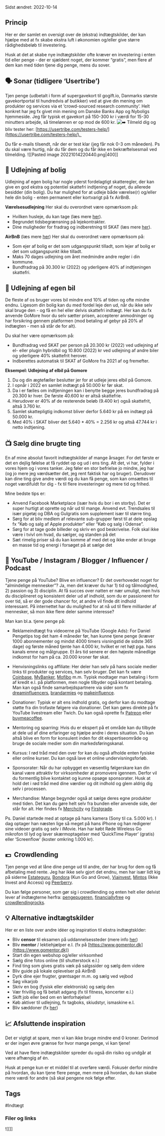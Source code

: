 Sidst ændret: 2022-10-14

## Princip
Her er der samlet en oversigt over de (ekstra) indtægtskilder, der kan hjælpe med at fx skabe ekstra luft i økonomien og/eller give større rådighedsbeløb til investering.

Husk at det at skabe nye indtægtskilder ofte kræver en investering i enten tid eller penge - der er sjældent noget, der kommer “gratis”, men flere af dem kan med tiden tjene dig penge, mens du sover.

## 🗣 Sonar (tidligere ‘Usertribe’)
Tjen penge (udbetalt i form af supergavekort til gogift.io, Danmarks største gavekortportal til hundredvis af butikker) ved at give din mening om produkter og services via et ‘crowd-sourced research community’. Helt konkret har jeg fx givet min mening om Danske Banks App og Nyboligs hjemmeside. Jeg får typisk et gavekort på 150-300 kr i værdi for 15-30 minutters arbejde, så timelønnen er op mod de 600 kr.
![➡️](https://lh3.googleusercontent.com/mblO-s0aoVnQG6hbDXiIHq4fnXGFaIR8PKmMw3NFzhxcIJxUAZUNUPgjxUhHoyt4_vCqJpJkfcpa0o1Cg2V0FPZzbjfIWe-w974EFrTbL3qw7oVJ5YEP9aIMSsltDaFJdUV6L5WVIGH_HnWwJC-HQv2LeuBb9FOmw3N5b592dE0ofF0wG5vzgfx4) Tilmeld dig og bliv tester her: [https://usertribe.com/testers-help/](https://usertribe.com/testers-help/). 

Du får e-mails tilsendt, når der er test klar (jeg får nok 0-3 om måneden). Ps du skal være hurtig, når du får dem og du får ikke en bekræftelsesmail ved tilmelding.
![[Pasted image 20221014220440.png|400]]

## 🏡 Udlejning af bolig
Udlejning af egen bolig har nogle yderst fordelagtigt skatteregler, der kan give en god ekstra og potentiel skattefri indtjening af noget, du allerede besidder (din bolig). Du har mulighed for at udleje både værelse(r) og/eller hele din bolig - enten permanent eller kortvarigt på fx AirBnB.

**Værelsesudlejning**
Her skal du overordnet være opmærksom på:
- Hvilken husleje, du kan tage (læs mere [her](https://bolighed.dk/artikler/okonomi/udlejning-af-bolig-det-skal-du-vide/)).
- Begrundet tidsbegrænsning på lejekontrakter.
- Dine muligheder for fradrag og indberetning til SKAT (læs mere [her](https://skat.dk/skat.aspx?oid=2234798)).  

**AirBnB** (læs mere [her](https://www.bolius.dk/airbnb-her-er-reglerne-for-at-udleje-din-bolig-35638))
Her skal du overordnet være opmærksom på:
- Som ejer af bolig er det som udgangspunkt tilladt, som lejer af bolig er det som udgangspunkt ikke tilladt.
- Maks 70 dages udlejning om året medmindre andre regler i din kommune.
- Bundfradrag på 30.300 kr (2022) og yderligere 40% af indtjeningen skattefri.

## 🚗 Udlejning af egen bil
De fleste af os bruger vores bil mindre end 10% af tiden og ofte mindre endnu. Ligesom din bolig kan du med fordel leje den ud, når du ikke selv skal bruge den - og få en hel eller delvis skattefri indtægt. Her kan du fx anvende GoMore hvor du selv sætter prisen, accepterer anmodninger og har forsikring gennem platformen (mod betaling af gebyr på 20% af indtægten - men så står de for alt).

Du skal her være opmærksom på:
- Bundfradrag ved SKAT per person på 20.300 kr (2022) ved udlejning af el- eller plugin hybridbil og 10.800 (2022) kr ved udlejning af andre biler og yderligere 40% skattefrit herover.
- Indberettes automatisk til SKAT af GoMore fra 2021 af og fremefter.

**Eksempel: Udlejning af elbil på Gomore**
1. Du og din ægtefæller beslutter jer for at udleje jeres elbil på Gomore.
2. I opnår i 2022 en samlet indtægt på 50.000 kr før skat.
3. Da i er fælles om indtjeningen kan i benytte begge jeres bundfradrag på 20.300 kr hver. De første 40.600 kr er altså skattefrie.
4. Herudover er 40% af de resterende beløb (9.400 kr) også skattefrit, altså 3.760 kr.
5. Samlet skattepligtig indkomst bliver derfor 5.640 kr på en indtægt på 50.000 kr.
6. Med 40% i SKAT bliver det 5.640 * 40% = 2.256 kr og altså 47.744 kr i netto indtjening.  

## 📺 Sælg dine brugte ting  
En af mine absolut favorit indtægtskilder af mange årsager. For det første er det en dejlig følelse at få ryddet op og ud i ens ting. Alt det, vi har, fylder i vores hjem og i vores tanker. Jeg føler en stor befrielse jo mindre, jeg har (og jo mere jeg værdsætter det, jeg rent faktisk har og bruger). Derudover kan dine ting give andre værdi og du kan få penge, som kan omsættes til noget værdifuldt for dig - fx til flere investeringer og mere tid og frihed.

Mine bedste tips er:
- Anvend Facebook Marketplace (især hvis du bor i en storby). Det er super hurtigt at oprette og når ud til mange. Anvend evt. Trendsales til især pigetøj og DBA og Gulgratis som supplement især til større ting.
- Sørg for at bliv medlem af relevante sub-grupper først til at dele opslag fx “Køb og salg af Apple produkter” eller “Køb og salg i Odense”.
- Sørg for at tage gode billeder og skriv en god beskrivelse. Folk skal ikke være i tvivl om hvad, du sælger, og standen på det
- Sæt rimelig priser så du kan komme af med det og ikke ender at bruge en masse tid og energi i forsøget på at sælge det

## 🎥 YouTube / Instagram / Blogger / Influencer / Podcast
Tjene penge på YouTube? Blive en influencer? Er det overhovedet noget for “almindelige mennesker”? Ja, men det kræver du har 1) tid og tålmodighed, 2) passion og 3) disciplin. At få succes over natten er nær umuligt, men hvis du disciplineret og konsistent deler ud af indhold, som du er passioneret for over tid, så er der gode chancer for, at andre vil finde dit indhold interessant. På internettet har du mulighed for at nå ud til flere milliarder af mennesker, så mon ikke flere deler samme interesse?

Man kan bl.a. tjene penge på:
- Reklameindtægt fra videoerne på YouTube (Google Ads): For Daniel Pengetips tog det ham 4 måneder før, han kunne tjene penge (kræver 1000 abonnementer og mindst 4000 timers visningstid de sidste 365 dage) og første måned tjente han 4.000 kr, hvilket er ret højt pga. hans kanals emne og målgruppe. Et års tid senere er den højeste månedlige indkomst for ham på ca. 20.000 kroner før skat.

- Henvisningslinks og affiliate: Her deler han selv på hans sociale medier links til produkter og services, han selv bruger. Det kan fx være [Coinbase](https://bit.ly/3wBOCyJ), [MyBanker](https://bit.ly/3t29gWD), [Mofibo](http://hsl.ink/DPTIPS) m.m. Typisk modtager man betaling i form af kredit e.l. på platformen, men nogle tilbyder også kontant betaling. Man kan også finde samarbejdspartnere via sider som fx [dreaminfluencers](https://dreaminfluencers.com), [brandarmies](https://www.brandarmies.com) og [makeinfluence](https://www.makeinfluence.com/da/).

- Donationer: Typisk er alt ens indhold gratis, og derfor kan du modtage støtte fra din trofaste følgere via donationer. Det kan gøres direkte på fx YouTube livestream eller Twich. Du kan også oprette fx [Patreon](https://www.patreon.com/danielspengetips) eller [buymeacoffee](https://www.buymeacoffee.com).

- Mentoring og sparring: Hvis du er ekspert på et område kan du tilbyde at dele ud af dine erfaringer og hjælpe andre i deres situation. Du kan altså blive en form for konsulent inden for dit ekspertiseområde og bruge de sociale medier som din markedsføringskanal.

- Kursus: I rød tråd med den over for kan du også afholde enten fysiske eller online kurser. Du kan også lave et online undervisningsforløb.

- Sponsorater: Når du har opbygget en væsentlig følgerskare kan din kanal være attraktiv for virksomheder at promovere igennem. Derfor vil du formentlig blive kontaktet og kunne opsøge sponsorater. Husk at hold det i rød tråd med dine værdier og dit indhold og glem aldrig dig selv i processen.

- Merchandise: Mange begynder også at sælge deres egne produkter med tiden. Det kan du gøre helt selv fra bunden eller anvende side, der står for alt. Her findes fx [Merchcity](https://merchcity.com) og [Firstgrade](https://firstgrade.eu).
  
Ps. Daniel startede med at optage på hans kamera (Sony til ca. 5.000 kr). I dag optager han næsten lige så meget på hans iPhone og han redigerer sine videoer gratis og selv i iMovie. Han har købt Røde Wireless Go mikrofon til lyd og laver skærmoptagelser med ‘QuickTime Player’ (gratis) eller ‘Screenflow’ (koster omkring 1.000 kr).

## 💵  Crowdlending
Tjen penge ved at låne dine penge ud til andre, der har brug for dem og få afbetaling med rente. Jeg har ikke selv gjort det endnu, men har især lidt kig på siderne [Estateguru](https://estateguru.co/investor), [Bondora](https://www.bondora.com/en) (Kun Go and Grow), [Viainvest](https://viainvest.com), [Mintos](https://www.mintos.com/en/) (Ikke Invest and Access) og [Peerberry](https://peerberry.com).

Du kan følge personer, som gør sig i crowdlending og enten helt eller delvist lever af indtægterne herfra: [pengepugeren](https://pengepugeren.dk/pengepugerens-crowdlending-eventyr/), [financiallyfree](http://financiallyfree.eu) og [crowdlendingrocks](https://www.crowdlendingrocks.eu).

  
## 💡 Alternative indtægtskilder

Her er en liste over andre idéer og inspiration til ekstra indtægtsklder:

-   Bliv **censor** til eksamen på uddannelsessteder (mere info [her](https://www.hvordanbliverjeg.dk/hvordan-bliver-man-censor/))
-   Bliv **mentor** / lektiehjælper e.l. (fx på [https://www.gomentor.dk](https://www.gomentor.dk))
-   Start din egen webshop og/eller virksomhed 
-   Sælg dine fotos online (til shutterstock e.l.)
-   Find ting som gives gratis væk på salgssider og sælg dem videre 
-   Bliv guide på lokale oplevelser på AirBnB
-   Dyrk dine ejer frugter, grøntsager m.m. og sælg ved vejbod
-   Søg vikarjob
-   Skriv en bog (fysisk eller elektronisk) og sælg den
-   Vær frivillig og få betalt adgang (fx til fitness, koncerter e.l.)
-   Skift job eller bed om en lønforhøjelse!
-   Køb aktiver til udlejning, fx tagboks, skiudstyr, ismaskine e.l.
-   Bliv sæddoner (fx [her](https://www.europeanspermbank.com/donor-da-dk))
  

## 📈 Afsluttende inspiration 

Det er vigtigt at spare, men vi kan ikke bruge mindre end 0 kroner. Derimod er der ingen øvre grænse for hvor mange penge, vi kan tjene!

Ved at have flere indtægtskilder spreder du også din risiko og undgår at være afhængig af én.

Husk at penge kun er et middel til at overføre værdi. Fokusér derfor mindre på hvordan, du kan tjene flere penge, men mere på hvordan, du kan skabe mere værdi for andre (så skal pengene nok følge efter.

## Tags
#Indtægt

### Filer og links
![[]]